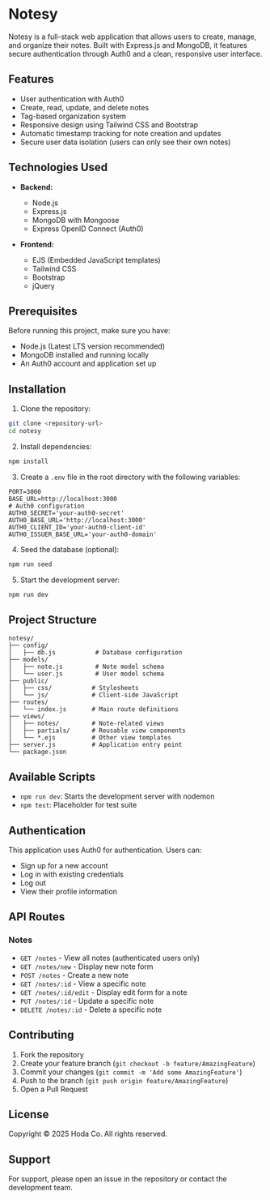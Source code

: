 # Notesy

Notesy is a full-stack web application that allows users to create, manage, and organize their notes. Built with Express.js and MongoDB, it features secure authentication through Auth0 and a clean, responsive user interface.

## Features

- User authentication with Auth0
- Create, read, update, and delete notes
- Tag-based organization system
- Responsive design using Tailwind CSS and Bootstrap
- Automatic timestamp tracking for note creation and updates
- Secure user data isolation (users can only see their own notes)

## Technologies Used

- **Backend:**
  - Node.js
  - Express.js
  - MongoDB with Mongoose
  - Express OpenID Connect (Auth0)

- **Frontend:**
  - EJS (Embedded JavaScript templates)
  - Tailwind CSS
  - Bootstrap
  - jQuery

## Prerequisites

Before running this project, make sure you have:

- Node.js (Latest LTS version recommended)
- MongoDB installed and running locally
- An Auth0 account and application set up

## Installation

1. Clone the repository:
```bash
git clone <repository-url>
cd notesy
```

2. Install dependencies:
```bash
npm install
```

3. Create a `.env` file in the root directory with the following variables:
```
PORT=3000
BASE_URL=http://localhost:3000
# Auth0 configuration
AUTH0_SECRET='your-auth0-secret'
AUTH0_BASE_URL='http://localhost:3000'
AUTH0_CLIENT_ID='your-auth0-client-id'
AUTH0_ISSUER_BASE_URL='your-auth0-domain'
```

4. Seed the database (optional):
```bash
npm run seed
```

5. Start the development server:
```bash
npm run dev
```

## Project Structure

```
notesy/
├── config/
│   ├── db.js           # Database configuration
├── models/
│   ├── note.js         # Note model schema
│   └── user.js         # User model schema
├── public/
│   ├── css/           # Stylesheets
│   └── js/            # Client-side JavaScript
├── routes/
│   └── index.js       # Main route definitions
├── views/
│   ├── notes/         # Note-related views
│   ├── partials/      # Reusable view components
│   └── *.ejs          # Other view templates
├── server.js          # Application entry point
└── package.json
```

## Available Scripts

- `npm run dev`: Starts the development server with nodemon
- `npm test`: Placeholder for test suite

## Authentication

This application uses Auth0 for authentication. Users can:
- Sign up for a new account
- Log in with existing credentials
- Log out
- View their profile information

## API Routes

### Notes
- `GET /notes` - View all notes (authenticated users only)
- `GET /notes/new` - Display new note form
- `POST /notes` - Create a new note
- `GET /notes/:id` - View a specific note
- `GET /notes/:id/edit` - Display edit form for a note
- `PUT /notes/:id` - Update a specific note
- `DELETE /notes/:id` - Delete a specific note

## Contributing

1. Fork the repository
2. Create your feature branch (`git checkout -b feature/AmazingFeature`)
3. Commit your changes (`git commit -m 'Add some AmazingFeature'`)
4. Push to the branch (`git push origin feature/AmazingFeature`)
5. Open a Pull Request

## License

Copyright © 2025 Hoda Co. All rights reserved.

## Support

For support, please open an issue in the repository or contact the development team.